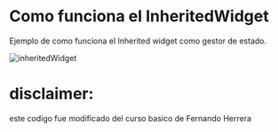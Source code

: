 # Como funciona el InheritedWidget


Ejemplo de como funciona el Inherited widget como gestor de estado. 

![inheritedWidget](https://user-images.githubusercontent.com/73491336/205417110-91f62292-6ade-455e-bcc7-a515f753136c.gif)





# disclaimer: 

este codigo fue modificado del curso basico de Fernando Herrera

